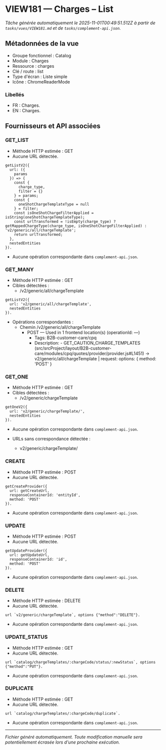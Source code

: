 # VIEW181 — Charges – List

_Tâche générée automatiquement le 2025-11-01T00:49:51.512Z à partir de `tasks/vues/VIEW181.md` et de `tasks/complement-api.json`._

## Métadonnées de la vue

- Groupe fonctionnel : Catalog
- Module : Charges
- Ressource : charges
- Clé / route : list
- Type d'écran : Liste simple
- Icône : ChromeReaderMode

### Libellés
- FR : Charges.
- EN : Charges.

## Fournisseurs et API associées

### GET_LIST

- Méthode HTTP estimée : GET
- Aucune URL détectée.

```text
getListV2({
  url: ({
    params
  }) => {
    const {
      charge_type,
      filter = {}
    } = params;
    const {
      oneShotChargeTemplateType = null
    } = filter;
    const isOneShotChargeFilterApplied = isString(oneShotChargeTemplateType);
    const urlTransformed = !isEmpty(charge_type) ? getMappedChargeType(charge_type, isOneShotChargeFilterApplied) : 'v2/generic/all/chargeTemplate';
    return urlTransformed;
  },
  nestedEntities
}).
```

- Aucune opération correspondante dans `complement-api.json`.

### GET_MANY

- Méthode HTTP estimée : GET
- Cibles détectées :
  - /v2/generic/all/chargeTemplate

```text
getListV2({
  url: 'v2/generic/all/chargeTemplate',
  nestedEntities
}).
```

- Opérations correspondantes :
  - Chemin /v2/generic/all/chargeTemplate
    - POST — Used in 1 frontend location(s) (operationId: —)
      - Tags: B2B-customer-care/cpq
      - Description: - GET_CAUTION_CHARGE_TEMPLATES (src/srcProject/layout/B2B-customer-care/modules/cpq/quotes/provider/provider.js#L1451) -> v2/generic/all/chargeTemplate | request: options: { method: 'POST' }

### GET_ONE

- Méthode HTTP estimée : GET
- Cibles détectées :
  - /v2/generic/chargeTemplate

```text
getOneV2({
  url: 'v2/generic/chargeTemplate/',
  nestedEntities
}).
```

- Aucune opération correspondante dans `complement-api.json`.

- URLs sans correspondance détectée :
  - v2/generic/chargeTemplate/

### CREATE

- Méthode HTTP estimée : POST
- Aucune URL détectée.

```text
getCreateProvider({
  url: getCreateUrl,
  responseContainerId: 'entityId',
  method: 'POST'
}).
```

- Aucune opération correspondante dans `complement-api.json`.

### UPDATE

- Méthode HTTP estimée : POST
- Aucune URL détectée.

```text
getUpdateProvider({
  url: getUpdateUrl,
  responseContainerId: 'id',
  method: 'POST'
}).
```

- Aucune opération correspondante dans `complement-api.json`.

### DELETE

- Méthode HTTP estimée : DELETE
- Aucune URL détectée.

```text
url `v2/generic/chargeTemplate`, options {"method":"DELETE"}.
```

- Aucune opération correspondante dans `complement-api.json`.

### UPDATE_STATUS

- Méthode HTTP estimée : GET
- Aucune URL détectée.

```text
url `catalog/chargeTemplates/:chargeCode/status/:newStatus`, options {"method":"PUT"}.
```

- Aucune opération correspondante dans `complement-api.json`.

### DUPLICATE

- Méthode HTTP estimée : GET
- Aucune URL détectée.

```text
url `catalog/chargeTemplates/:chargeCode/duplicate`.
```

- Aucune opération correspondante dans `complement-api.json`.

---

_Fichier généré automatiquement. Toute modification manuelle sera potentiellement écrasée lors d'une prochaine exécution._
